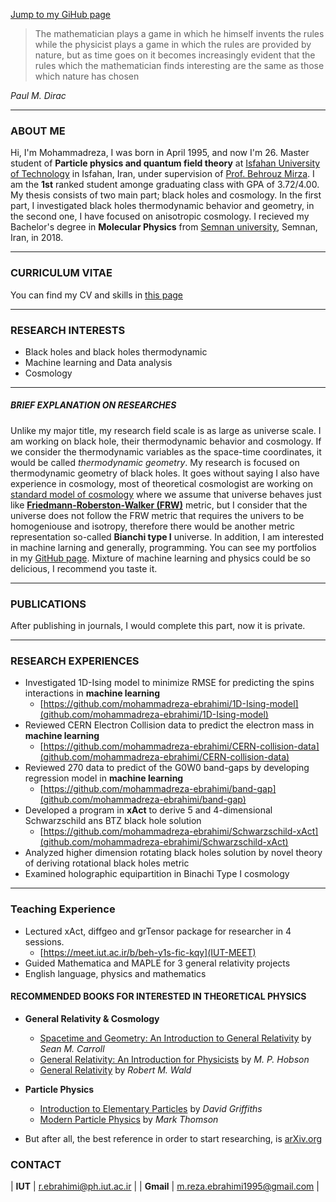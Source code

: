 [Jump to my GiHub page](https://github.com/mohammadreza-ebrahimi)


> The mathematician plays a game in which he himself invents the rules while the physicist plays a game in which the rules are provided by nature, but as time 
goes on it becomes increasingly evident that the rules which the mathematician finds interesting are the same as those which nature has chosen 

 _Paul M. Dirac_
 
***

### ABOUT ME 
Hi, I'm Mohammadreza, I was born in April 1995, and now I'm 26. Master student of **Particle physics and quantum field theory** at [Isfahan University of Technology](https://english.iut.ac.ir) in Isfahan, Iran, under supervision of [Prof. Behrouz Mirza](https://mirza.iut.ac.ir/). I am the **1st** ranked student amonge graduating class with GPA of 3.72/4.00. My thesis consists of two main part; black holes and cosmology. In the first part, I investigated black holes thermodynamic behavior and geometry, in the second one, I have focused on anisotropic cosmology. I recieved my Bachelor's degree in **Molecular Physics** from [Semnan university](http://english.semnan.ac.ir/), Semnan, Iran, in 2018.  

***
### CURRICULUM VITAE  
You can find my CV and skills in [this page](CV.md)

***
### RESEARCH INTERESTS  
- Black holes and black holes thermodynamic
- Machine learning and Data analysis
- Cosmology  

***
##### BRIEF EXPLANATION ON RESEARCHES  
Unlike my major title, my research field scale is as large as universe scale. I am working on black hole, their thermodynamic behavior and cosmology. If we  consider the thermodynamic variables as the space-time coordinates, it would be called _thermodynamic geometry_. My research is focused on thermodynamic geometry of black holes. It goes without saying I also have experience in cosmology, most of theoretical cosmologist are working on [standard model of cosmology](https://www.intechopen.com/books/redefining-standard-model-cosmology/introductory-chapter-standard-model-of-cosmology) where we assume that universe behaves just like [**Friedmann-Roberston-Walker (FRW)**](https://en.wikipedia.org/wiki/Friedmann–Lemaître–Robertson–Walker_metric) metric, but I consider that the universe does not follow the FRW metric that requires the univers to be homogeniouse and isotropy, therefore there would be another metric representation so-called **Bianchi type I** universe. In addition, I am interested in machine larning and generally, programming. You can see my portfolios in my [GitHub page](https://github.com/mohammadreza-ebrahimi). Mixture of machine learning and physics could be so delicious, I recommend you taste it. 

***
### PUBLICATIONS
After publishing in journals, I would complete this part, now it is private.

***
### RESEARCH EXPERIENCES  
- Investigated 1D-Ising model to minimize RMSE for predicting
the spins interactions in **machine learning** 
  - [https://github.com/mohammadreza-ebrahimi/1D-Ising-model](github.com/mohammadreza-ebrahimi/1D-Ising-model)
- Reviewed CERN Electron Collision data to predict the electron mass  in **machine learning**  
  - [https://github.com/mohammadreza-ebrahimi/CERN-collision-data](github.com/mohammadreza-ebrahimi/CERN-collision-data)  
- Reviewed 270 data to predict of the G0W0 band-gaps  by developing regression model in **machine learning** 
  - [https://github.com/mohammadreza-ebrahimi/band-gap](github.com/mohammadreza-ebrahimi/band-gap)
- Developed a program in **xAct** to derive 5 and 4-dimensional Schwarzschild ans BTZ black hole solution  
  - [https://github.com/mohammadreza-ebrahimi/Schwarzschild-xAct](github.com/mohammadreza-ebrahimi/Schwarzschild-xAct)
 - Analyzed higher dimension rotating black holes solution  by novel theory of deriving rotational black holes metric
 - Examined holographic equipartition  in Binachi Type I cosmology

***
### Teaching Experience
- Lectured xAct, diffgeo and grTensor package for researcher in 4 sessions. 
  - [https://meet.iut.ac.ir/b/beh-y1s-fic-kqy](IUT-MEET)
- Guided Mathematica and MAPLE for  3 general relativity projects
- English language, physics and  mathematics

#### RECOMMENDED BOOKS FOR INTERESTED IN THEORETICAL PHYSICS

- **General Relativity & Cosmology**
  - [Spacetime and Geometry: An Introduction to General Relativity](https://www.amazon.com/Spacetime-Geometry-Introduction-General-Relativity/dp/0805387323) by _Sean M. Carroll_
  - [General Relativity: An Introduction for Physicists](https://www.amazon.com/General-Relativity-Introduction-Physicists-Hobson/dp/0521829518) by _M. P. Hobson_
  - [General Relativity](https://www.amazon.com/General-Relativity-Robert-M-Wald/dp/0226870332) by  _Robert M. Wald_ 

- **Particle Physics**
  - [Introduction to Elementary Particles](https://www.amazon.com/Introduction-Elementary-Particles-David-Griffiths/dp/3527406018) by _David Griffiths_
  - [Modern Particle Physics](https://www.amazon.com/Modern-Particle-Physics-Mark-Thomson/dp/1107034264) by _Mark Thomson_  
 
- But after all, the best reference in order to start researching, is [arXiv.org](https://arXiv.org)

### CONTACT


|  **IUT** | r.ebrahimi@ph.iut.ac.ir   | 
|  **Gmail** |  m.reza.ebrahimi1995@gmail.com | 

